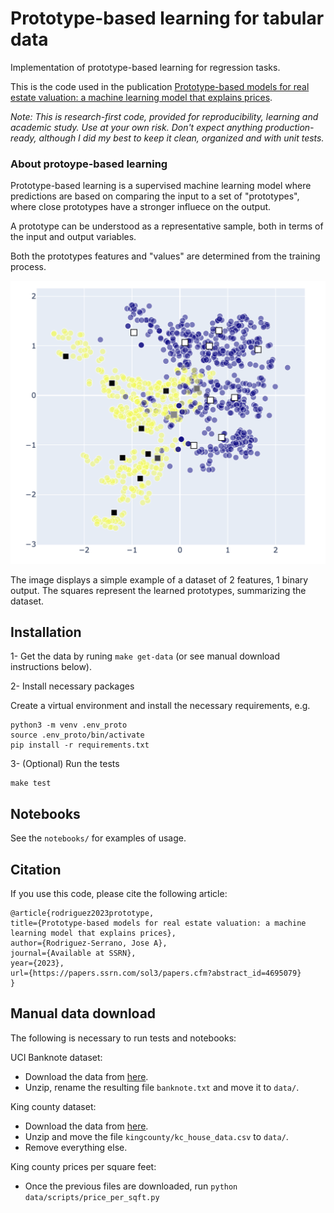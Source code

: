 # Prototype-based learning for tabular data

Implementation of prototype-based learning for regression tasks. 

This is the code used in the publication 
[Prototype-based models for real estate valuation: a machine learning model that explains prices](https://papers.ssrn.com/sol3/papers.cfm?abstract_id=4695079). 

*Note: This is research-first code, provided for reproducibility, learning and academic study. Use at your own risk. Don't expect anything production-ready, although I did my best to keep it clean, organized and with unit tests.*

### About protoype-based learning

Prototype-based learning is a supervised machine learning model where predictions are based on comparing the input to a set of "prototypes", where close prototypes have a stronger influece on the output.

A prototype can be understood as a representative sample, both in terms of the input and output variables. 

Both the prototypes features and "values" are determined from the training process.

![image](screenshot.png)

 The image displays a simple example of a dataset of 2 features, 1 binary output. The squares represent the learned prototypes, summarizing the dataset. 

## Installation

1-  Get the data by runing `make get-data` (or see manual download instructions below). 


2- Install necessary packages

Create a virtual environment and install the necessary requirements, e.g. 

    python3 -m venv .env_proto
    source .env_proto/bin/activate
    pip install -r requirements.txt


3- (Optional) Run the tests

    make test

## Notebooks

See the `notebooks/` for examples of usage. 

## Citation
If you use this code, please cite the following article:

    @article{rodriguez2023prototype,
    title={Prototype-based models for real estate valuation: a machine learning model that explains prices},
    author={Rodriguez-Serrano, Jose A},
    journal={Available at SSRN},
    year={2023},
    url={https://papers.ssrn.com/sol3/papers.cfm?abstract_id=4695079}
    }


## Manual data download

The following is necessary to run tests and notebooks: 

UCI Banknote dataset: 
- Download the data from [here](https://archive.ics.uci.edu/static/public/267/banknote+authentication.zip). 
- Unzip, rename the resulting file `banknote.txt` and move it to `data/`.

King county dataset: 

- Download the data from [here](https://geodacenter.github.io/data-and-lab/data/kingcounty.zip). 
- Unzip and move the file `kingcounty/kc_house_data.csv` to `data/`. 
- Remove everything else.

King county prices per square feet: 
- Once the previous files are downloaded, run `python data/scripts/price_per_sqft.py`


